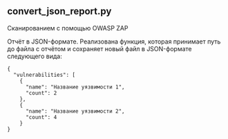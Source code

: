 ## convert_json_report.py
Cканированием с помощью OWASP ZAP  

Отчёт в JSON-формате. Реализована функция, которая принимает путь до файла с отчётом и
сохраняет новый файл в JSON-формате следующего вида:  
```
{ 
  "vulnerabilities": [ 
    { 
      "name": "Название уязвимости 1", 
      "count": 2 
    }, 
    { 
      "name": "Название уязвимости 2", 
      "count": 4 
    } 
}
```
